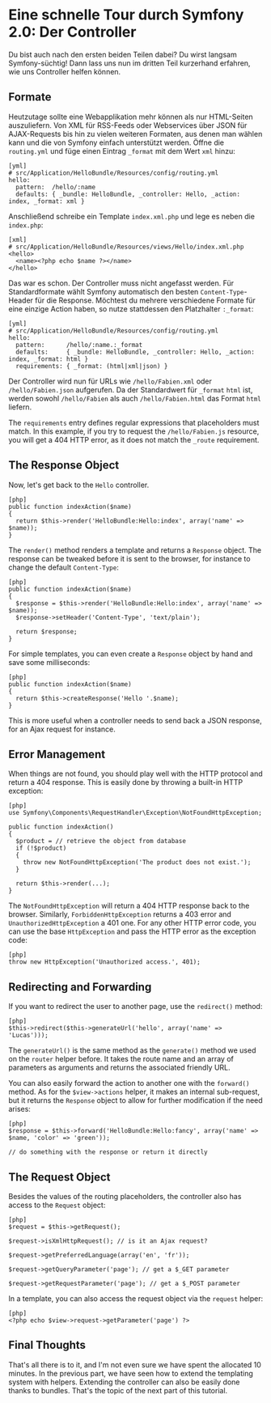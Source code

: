 Eine schnelle Tour durch Symfony 2.0: Der Controller
====================================================

Du bist auch nach den ersten beiden Teilen dabei? Du wirst langsam
Symfony-süchtig! Dann lass uns nun im dritten Teil kurzerhand erfahren, wie uns
Controller helfen können.

Formate
-------

Heutzutage sollte eine Webapplikation mehr können als nur HTML-Seiten
auszuliefern. Von XML für RSS-Feeds oder Webservices über JSON für
AJAX-Requests bis hin zu vielen weiteren Formaten, aus denen man wählen kann
und die von Symfony einfach unterstützt werden. Öffne die `routing.yml` und
füge einen Eintrag `_format` mit dem Wert `xml` hinzu:

    [yml]
    # src/Application/HelloBundle/Resources/config/routing.yml
    hello:
      pattern:  /hello/:name
      defaults: { _bundle: HelloBundle, _controller: Hello, _action: index, _format: xml }

Anschließend schreibe ein Template `index.xml.php` und lege es neben die
`index.php`:

    [xml]
    # src/Application/HelloBundle/Resources/views/Hello/index.xml.php
    <hello>
      <name><?php echo $name ?></name>
    </hello>

Das war es schon. Der Controller muss nicht angefasst werden. Für
Standardformate wählt Symfony automatisch den besten `Content-Type`-Header für
die Response. Möchtest du mehrere verschiedene Formate für eine einzige Action
haben, so nutze stattdessen den Platzhalter `:_format`:

    [yml]
    # src/Application/HelloBundle/Resources/config/routing.yml
    hello:
      pattern:      /hello/:name.:_format
      defaults:     { _bundle: HelloBundle, _controller: Hello, _action: index, _format: html }
      requirements: { _format: (html|xml|json) }

Der Controller wird nun für URLs wie `/hello/Fabien.xml` oder
`/hello/Fabien.json` aufgerufen. Da der Standardwert für `_format` `html` ist,
werden sowohl `/hello/Fabien` als auch `/hello/Fabien.html` das Format `html`
liefern.



The `requirements` entry defines regular expressions that placeholders must
match. In this example, if you try to request the `/hello/Fabien.js` resource,
you will get a 404 HTTP error, as it does not match the `_route` requirement.

The Response Object
-------------------

Now, let's get back to the `Hello` controller.

    [php]
    public function indexAction($name)
    {
      return $this->render('HelloBundle:Hello:index', array('name' => $name));
    }

The `render()` method renders a template and returns a `Response` object. The
response can be tweaked before it is sent to the browser, for instance to
change the default `Content-Type`:

    [php]
    public function indexAction($name)
    {
      $response = $this->render('HelloBundle:Hello:index', array('name' => $name));
      $response->setHeader('Content-Type', 'text/plain');

      return $response;
    }

For simple templates, you can even create a `Response` object by hand and save
some milliseconds:

    [php]
    public function indexAction($name)
    {
      return $this->createResponse('Hello '.$name);
    }

This is more useful when a controller needs to send back a JSON response, for
an Ajax request for instance.

Error Management
----------------

When things are not found, you should play well with the HTTP protocol and
return a 404 response. This is easily done by throwing a built-in HTTP
exception:

    [php]
    use Symfony\Components\RequestHandler\Exception\NotFoundHttpException;

    public function indexAction()
    {
      $product = // retrieve the object from database
      if (!$product)
      {
        throw new NotFoundHttpException('The product does not exist.');
      }

      return $this->render(...);
    }

The `NotFoundHttpException` will return a 404 HTTP response back to the
browser. Similarly, `ForbiddenHttpException` returns a 403 error and
`UnauthorizedHttpException` a 401 one. For any other HTTP error code, you can
use the base `HttpException` and pass the HTTP error as the exception code:

    [php]
    throw new HttpException('Unauthorized access.', 401);

Redirecting and Forwarding
--------------------------

If you want to redirect the user to another page, use the `redirect()` method:

    [php]
    $this->redirect($this->generateUrl('hello', array('name' => 'Lucas')));

The `generateUrl()` is the same method as the `generate()` method we used on
the `router` helper before. It takes the route name and an array of parameters
as arguments and returns the associated friendly URL.

You can also easily forward the action to another one with the `forward()`
method. As for the `$view->actions` helper, it makes an internal sub-request,
but it returns the `Response` object to allow for further modification if the
need arises:

    [php]
    $response = $this->forward('HelloBundle:Hello:fancy', array('name' => $name, 'color' => 'green'));

    // do something with the response or return it directly

The Request Object
------------------

Besides the values of the routing placeholders, the controller also has access
to the `Request` object:

    [php]
    $request = $this->getRequest();

    $request->isXmlHttpRequest(); // is it an Ajax request?

    $request->getPreferredLanguage(array('en', 'fr'));

    $request->getQueryParameter('page'); // get a $_GET parameter

    $request->getRequestParameter('page'); // get a $_POST parameter

In a template, you can also access the request object via the `request`
helper:

    [php]
    <?php echo $view->request->getParameter('page') ?>

Final Thoughts
--------------

That's all there is to it, and I'm not even sure we have spent the allocated
10 minutes. In the previous part, we have seen how to extend the templating
system with helpers. Extending the controller can also be easily done thanks
to bundles. That's the topic of the next part of this tutorial.
